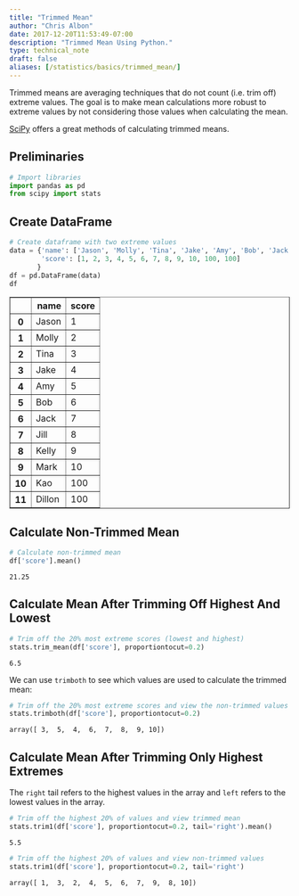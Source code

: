 ```yaml
---
title: "Trimmed Mean"
author: "Chris Albon"
date: 2017-12-20T11:53:49-07:00
description: "Trimmed Mean Using Python."
type: technical_note
draft: false
aliases: [/statistics/basics/trimmed_mean/]
---
```

Trimmed means are averaging techniques that do not count (i.e. trim off) extreme values. The goal is to make mean calculations more robust to extreme values by not considering those values when calculating the mean.

[SciPy](https://docs.scipy.org/) offers a great methods of calculating trimmed means.

## Preliminaries


```python
# Import libraries
import pandas as pd
from scipy import stats
```

## Create DataFrame


```python
# Create dataframe with two extreme values
data = {'name': ['Jason', 'Molly', 'Tina', 'Jake', 'Amy', 'Bob', 'Jack', 'Jill', 'Kelly', 'Mark', 'Kao', 'Dillon'], 
        'score': [1, 2, 3, 4, 5, 6, 7, 8, 9, 10, 100, 100]
       }
df = pd.DataFrame(data)
df
```




<div>
<style scoped>
    .dataframe tbody tr th:only-of-type {
        vertical-align: middle;
    }

    .dataframe tbody tr th {
        vertical-align: top;
    }

    .dataframe thead th {
        text-align: right;
    }
</style>
<table border="1" class="dataframe">
  <thead>
    <tr style="text-align: right;">
      <th></th>
      <th>name</th>
      <th>score</th>
    </tr>
  </thead>
  <tbody>
    <tr>
      <th>0</th>
      <td>Jason</td>
      <td>1</td>
    </tr>
    <tr>
      <th>1</th>
      <td>Molly</td>
      <td>2</td>
    </tr>
    <tr>
      <th>2</th>
      <td>Tina</td>
      <td>3</td>
    </tr>
    <tr>
      <th>3</th>
      <td>Jake</td>
      <td>4</td>
    </tr>
    <tr>
      <th>4</th>
      <td>Amy</td>
      <td>5</td>
    </tr>
    <tr>
      <th>5</th>
      <td>Bob</td>
      <td>6</td>
    </tr>
    <tr>
      <th>6</th>
      <td>Jack</td>
      <td>7</td>
    </tr>
    <tr>
      <th>7</th>
      <td>Jill</td>
      <td>8</td>
    </tr>
    <tr>
      <th>8</th>
      <td>Kelly</td>
      <td>9</td>
    </tr>
    <tr>
      <th>9</th>
      <td>Mark</td>
      <td>10</td>
    </tr>
    <tr>
      <th>10</th>
      <td>Kao</td>
      <td>100</td>
    </tr>
    <tr>
      <th>11</th>
      <td>Dillon</td>
      <td>100</td>
    </tr>
  </tbody>
</table>
</div>



## Calculate Non-Trimmed Mean


```python
# Calculate non-trimmed mean
df['score'].mean()
```




    21.25



## Calculate Mean After Trimming Off Highest And Lowest


```python
# Trim off the 20% most extreme scores (lowest and highest)
stats.trim_mean(df['score'], proportiontocut=0.2)
```




    6.5



We can use `trimboth` to see which values are used to calculate the trimmed mean:


```python
# Trim off the 20% most extreme scores and view the non-trimmed values
stats.trimboth(df['score'], proportiontocut=0.2)
```




    array([ 3,  5,  4,  6,  7,  8,  9, 10])



## Calculate Mean After Trimming Only Highest Extremes

The `right` tail refers to the highest values in the array and `left` refers to the lowest values in the array.


```python
# Trim off the highest 20% of values and view trimmed mean
stats.trim1(df['score'], proportiontocut=0.2, tail='right').mean()
```




    5.5




```python
# Trim off the highest 20% of values and view non-trimmed values
stats.trim1(df['score'], proportiontocut=0.2, tail='right')
```




    array([ 1,  3,  2,  4,  5,  6,  7,  9,  8, 10])


